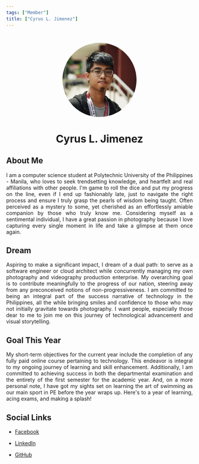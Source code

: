 ```yaml
---
tags: ["Member"]
title: ["Cyrus L. Jimenez"]
---
```


<TagLinks/>

<div align="center">
  <img src="../../images/cyrusj.jpg" width="200" height="200" style="border-radius: 50%; margin-top: 25px;" />
</div>

<div align="center">
  <h1>Cyrus L. Jimenez</h1>
</div>

<div style="text-align: justify;">
  <h2>About Me</h2>
  <p>I am a computer science student at Polytechnic University of the Philippines - Manila, who loves to seek trendsetting knowledge, and heartfelt and real affiliations with other people. I'm game to roll the dice and put my progress on the line, even if I end up fashionably late, just to navigate the right process and ensure I truly grasp the pearls of wisdom being taught. Often perceived as a mystery to some, yet cherished as an effortlessly amiable companion by those who truly know me. Considering myself as a sentimental individual, I have a great passion in photography because I love capturing every single moment in life and take a glimpse at them once again.</p>

  <h2>Dream</h2>
  <p>Aspiring to make a significant impact, I dream of a dual path: to serve as a software engineer or cloud architect while concurrently managing my own photography and videography production enterprise. My overarching goal is to contribute meaningfully to the progress of our nation, steering away from any preconceived notions of non-progressiveness. I am committed to being an integral part of the success narrative of technology in the Philippines, all the while bringing smiles and confidence to those who may not initially gravitate towards photography. I want people, especially those dear to me to join me on this journey of technological advancement and visual storytelling.</p>
  
  <h2>Goal This Year</h2>
  <p>My short-term objectives for the current year include the completion of any fully paid online course pertaining to technology. This endeavor is integral to my ongoing journey of learning and skill enhancement. Additionally, I am committed to achieving success in both the departmental examination and the entirety of the first semester for the academic year. And, on a more personal note, I have got my sights set on learning the art of swimming as our main sport in PE before the year wraps up. Here's to a year of learning, acing exams, and making a splash!</p>

  <h2>Social Links</h2>
  <ul>
    <li>
      <p>
        <a href="https://www.facebook.com/cyrus.jimenez.372?mibextid=PzaGJu">Facebook</a>
      </p>
    </li>
    <li>
      <p>
        <a href="https://www.linkedin.com/in/cyrus-jimenez-331999182/">LinkedIn</a>
      </p>
    </li>
    <li>
      <p>
        <a href="https://github.com/cyrusjimenez60">GitHub</a>
      </p>
    </li>
  </ul>
</div>